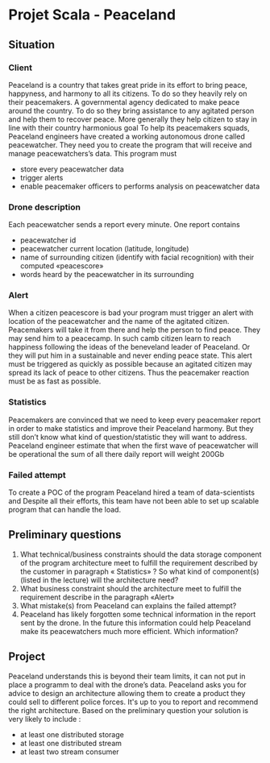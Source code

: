 # Projet Scala - Peaceland
## Situation
### Client
Peaceland is a country that takes great pride in its effort to bring peace,
happyness, and harmony to all its citizens.
To do so they heavily rely on their peacemakers. A governmental agency
dedicated to make peace around the country. To do so they bring assistance to
any agitated person and help them to recover peace. More generally they help
citizen to stay in line with their country harmonious goal
To help its peacemakers squads, Peaceland engineers have created a working
autonomous drone called peacewatcher.
They need you to create the program that will receive and manage
peacewatchers’s data.
This program must
- store every peacewatcher data
- trigger alerts
- enable peacemaker officers to performs analysis on peacewatcher data
### Drone description
Each peacewatcher sends a report every minute.
One report contains
- peacewatcher id
- peacewatcher current location (latitude, longitude)
- name of surrounding citizen (identify with facial recognition) with their
computed «peacescore»
- words heard by the peacewatcher in its surrounding
### Alert
When a citizen peacescore is bad your program must trigger an alert with
location of the peacewatcher and the name of the agitated citizen.
Peacemakers will take it from there and help the person to find peace.
They may send him to a peacecamp. In such camb citizen learn to reach
happiness following the ideas of the beneveland leader of Peaceland. Or they
will put him in a sustainable and never ending peace state.
This alert must be triggered as quickly as possible because an agitated citizen
may spread its lack of peace to other citizens. Thus the peacemaker reaction
must be as fast as possible.
### Statistics
Peacemakers are convinced that we need to keep every peacemaker report in
order to make statistics and improve their Peaceland harmony. But they still don’t
know what kind of question/statistic they will want to address.
Peaceland engineer estimate that when the first wave of peacewatcher will be
operational the sum of all there daily report will weight 200Gb
### Failed attempt
To create a POC of the program Peaceland hired a team of data-scientists and
Despite all their efforts, this team have not been able to set up scalable program
that can handle the load.
## Preliminary questions
1) What technical/business constraints should the data storage component of the
program architecture meet to fulfill the requirement described by the customer in
paragraph « Statistics» ?
So what kind of component(s) (listed in the lecture) will the architecture need?
2) What business constraint should the architecture meet to fulfill the requirement
describe in the paragraph «Alert»
3) What mistake(s) from Peaceland can explains the failed attempt?
4) Peaceland has likely forgotten some technical information in the report sent by the
drone. In the future this information could help Peaceland make its peacewatchers
much more efficient. Which information?
## Project
Peaceland understands this is beyond their team limits, it can not put in place a programm to
deal with the drone’s data. Peaceland asks you for advice to design an architecture allowing
them to create a product they could sell to different police forces.
It's up to you to report and recommend the right architecture.
Based on the preliminary question your solution is very likely to include :
  - at least one distributed storage
  - at least one distributed stream
  - at least two stream consumer
